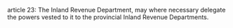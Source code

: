 article 23: 
The Inland Revenue Department, may where necessary delegate the powers vested to it to the provincial Inland Revenue Departments. 
<ul>
</ul>